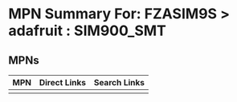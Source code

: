 



# MPN Summary For: FZASIM9S > adafruit : SIM900_SMT

## MPNs
  

|MPN|Direct Links|Search Links|
| :--- | :--- | :--- |
||||
